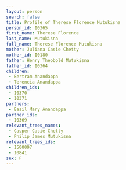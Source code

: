 ```yaml
---
layout: person
search: false
title: Profile of Therese Florence Mutukisna
person_id: I0365
first_name: Therese Florence
last_name: Mutukisna
full_name: Therese Florence Mutukisna
mother: Juliana Casie Chetty
mother_id: I0180
father: Henry Theobold Mutukisna
father_id: I0364
children:
 - Bertram Anandappa
 - Terencia Anandappa
children_ids:
 - I0370
 - I0371
partners:
 - Basil Mary Anandappa
partner_ids:
 - I0369
relevant_trees_names:
 - Casper Casie Chetty
 - Philip James Mutukisna
relevant_trees_ids:
 - I500097
 - I0841
sex: F
---
```


